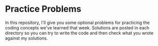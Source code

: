 # Practice Problems

In this repository, I'll give you some optional problems for practicing the coding concepts we've learned that week. Solutions are posted in each directory so you can try to write the code and then check what you wrote against my solutions.

